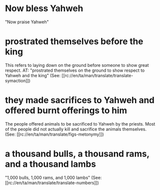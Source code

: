 # Now bless Yahweh

"Now praise Yahweh"

# prostrated themselves before the king

This refers to laying down on the ground before someone to show great respect. AT: "prostrated themselves on the ground to show respect to Yahweh and the king" (See: [[rc://en/ta/man/translate/translate-symaction]])

# they made sacrifices to Yahweh and offered burnt offerings to him

The people offered animals to be sacrificed to Yahweh by the priests. Most of the people did not actually kill and sacrifice the animals themselves. (See: [[rc://en/ta/man/translate/figs-metonymy]])

# a thousand bulls, a thousand rams, and a thousand lambs

"1,000 bulls, 1,000 rams, and 1,000 lambs" (See: [[rc://en/ta/man/translate/translate-numbers]])